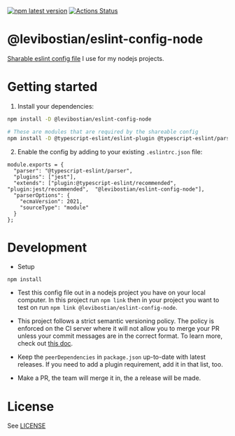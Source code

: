 [![npm latest version](https://img.shields.io/npm/v/@levibostian/eslint-config-node/latest.svg)](https://www.npmjs.com/package/@levibostian/eslint-config-node)
[![Actions Status](https://github.com/levibostian/eslint-config-node/workflows/Deployment/badge.svg)](https://github.com/levibostian/eslint-config-node/actions)

# @levibostian/eslint-config-node

[Sharable eslint config file](https://eslint.org/docs/developer-guide/shareable-configs) I use for my nodejs projects. 

# Getting started 

1. Install your dependencies: 

```bash
npm install -D @levibostian/eslint-config-node

# These are modules that are required by the shareable config
npm install -D @typescript-eslint/eslint-plugin @typescript-eslint/parser eslint-plugin-jest
```

2. Enable the config by adding to your existing `.eslintrc.json` file:

```
module.exports = {
  "parser": "@typescript-eslint/parser",
  "plugins": ["jest"],
  "extends": ["plugin:@typescript-eslint/recommended", "plugin:jest/recommended",  "@levibostian/eslint-config-node"],
  "parserOptions": {
    "ecmaVersion": 2021,
    "sourceType": "module"
  }
};
```

# Development 

* Setup 

```
npm install
```

* Test this config file out in a nodejs project you have on your local computer. In this project run `npm link` then in your project you want to test on run `npm link @levibostian/eslint-config-node`. 

* This project follows a strict semantic versioning policy. The policy is enforced on the CI server where it will not allow you to merge your PR unless your commit messages are in the correct format. To learn more, check out [this doc](https://github.com/angular/angular.js/blob/master/DEVELOPERS.md#-git-commit-guidelines). 

* Keep the `peerDependencies` in `package.json` up-to-date with latest releases. If you need to add a plugin requirement, add it in that list, too. 

* Make a PR, the team will merge it in, the a release will be made. 

# License 

See [LICENSE](LICENSE.md)